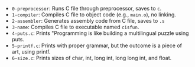 - `0-preprocessor`: Runs C file through preprocessor, saves to `c`.
- `1-compiler`: Compiles C file to object code (e.g., `main.o`), no linking.
- `2-assembler`: Generates assembly code from C file, saves to `.s`
- `3-name`: Compiles C file to executable named `cisfun`.
- `4-puts.c`: Prints "Programming is like building a multilingual puzzle using puts.
- `5-printf.c`: Prints with proper grammar, but the outcome is a piece of art, using printf.
- `6-size.c`: Prints sizes of char, int, long int, long long int, and float.

